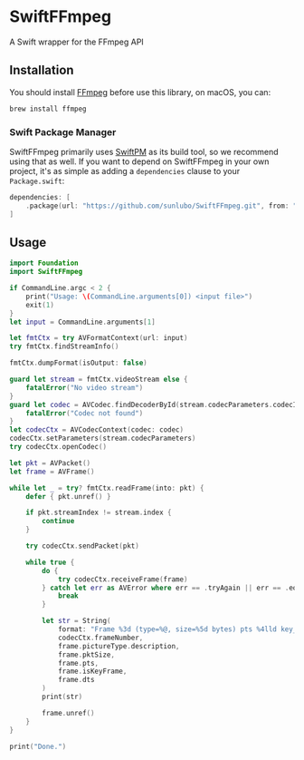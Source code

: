 # SwiftFFmpeg

A Swift wrapper for the FFmpeg API

## Installation

You should install [FFmpeg](http://ffmpeg.org/) before use this library, on macOS, you can:

```bash
brew install ffmpeg
```

### Swift Package Manager

SwiftFFmpeg primarily uses [SwiftPM](https://swift.org/package-manager/) as its build tool, so we recommend using that as well. If you want to depend on SwiftFFmpeg in your own project, it's as simple as adding a `dependencies` clause to your `Package.swift`:

```swift
dependencies: [
    .package(url: "https://github.com/sunlubo/SwiftFFmpeg.git", from: "1.0.0")
]
```

## Usage

```swift
import Foundation
import SwiftFFmpeg

if CommandLine.argc < 2 {
    print("Usage: \(CommandLine.arguments[0]) <input file>")
    exit(1)
}
let input = CommandLine.arguments[1]

let fmtCtx = try AVFormatContext(url: input)
try fmtCtx.findStreamInfo()

fmtCtx.dumpFormat(isOutput: false)

guard let stream = fmtCtx.videoStream else {
    fatalError("No video stream")
}
guard let codec = AVCodec.findDecoderById(stream.codecParameters.codecId) else {
    fatalError("Codec not found")
}
let codecCtx = AVCodecContext(codec: codec)
codecCtx.setParameters(stream.codecParameters)
try codecCtx.openCodec()

let pkt = AVPacket()
let frame = AVFrame()

while let _ = try? fmtCtx.readFrame(into: pkt) {
    defer { pkt.unref() }

    if pkt.streamIndex != stream.index {
        continue
    }

    try codecCtx.sendPacket(pkt)

    while true {
        do {
            try codecCtx.receiveFrame(frame)
        } catch let err as AVError where err == .tryAgain || err == .eof {
            break
        }

        let str = String(
            format: "Frame %3d (type=%@, size=%5d bytes) pts %4lld key_frame %d [DTS %3lld]",
            codecCtx.frameNumber,
            frame.pictureType.description,
            frame.pktSize,
            frame.pts,
            frame.isKeyFrame,
            frame.dts
        )
        print(str)

        frame.unref()
    }
}

print("Done.")
```

